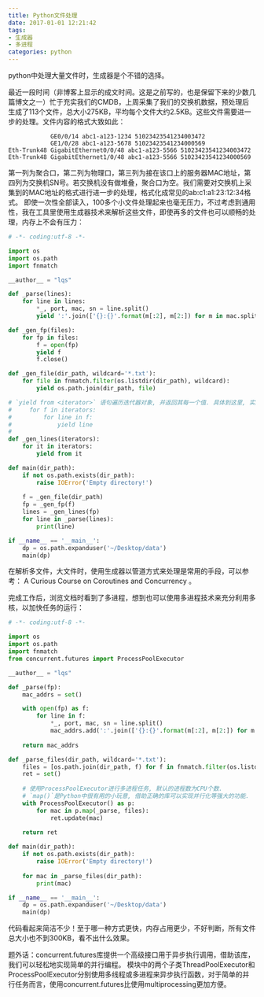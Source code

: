 ```yaml
---
title: Python文件处理
date: 2017-01-01 12:21:42
tags: 
- 生成器
- 多进程
categories: python
---
```

python中处理大量文件时，生成器是个不错的选择。
<!-- more -->

最近一段时间（非博客上显示的成文时间。这是之前写的，也是保留下来的少数几篇博文之一）忙于充实我们的CMDB，上周采集了我们的交换机数据，预处理后生成了113个文件，总大小275KB，平均每个文件大约2.5KB。这些文件需要进一步的处理。文件内容的格式大致如此：
```text
            GE0/0/14 abc1-a123-1234 51023423541234003472
            GE1/0/28 abc1-a123-5678 51023423541234000569
Eth-Trunk48 GigabitEthernet0/0/48 abc1-a123-5566 51023423541234003472
Eth-Trunk48 GigabitEthernet1/0/48 abc1-a123-5566 51023423541234000569
```
第一列为聚合口，第二列为物理口，第三列为接在该口上的服务器MAC地址，第四列为交换机SN号。若交换机没有做堆叠，聚合口为空。我们需要对交换机上采集到的MAC地址的格式进行进一步的处理，格式化成常见的ab:c1:a1:23:12:34格式。
即使一次性全部读入，100多个小文件处理起来也毫无压力，不过考虑到通用性，我在工具里使用生成器技术来解析这些文件，即使再多的文件也可以顺畅的处理，内存上不会有压力：
```python
# -*- coding:utf-8 -*-

import os
import os.path
import fnmatch

__author__ = "lqs"

def _parse(lines):
    for line in lines:
        *_, port, mac, sn = line.split()
        yield ':'.join(['{}:{}'.format(m[:2], m[2:]) for m in mac.split('-')])

def _gen_fp(files):
    for fp in files:
        f = open(fp)
        yield f
        f.close()

def _gen_file(dir_path, wildcard='*.txt'):
    for file in fnmatch.filter(os.listdir(dir_path), wildcard):
        yield os.path.join(dir_path, file)

# `yield from <iterator>` 语句遍历迭代器对象, 并返回其每一个值. 具体到这里, 实际上它是在读取文件, 并返回每一行. 功效跟 `for` 循环一样, 但更简洁:
#     for f in iterators:
#         for line in f:
#             yield line
#
def _gen_lines(iterators):
    for it in iterators:
        yield from it

def main(dir_path):
    if not os.path.exists(dir_path):
        raise IOError('Empty directory!')
    
    f = _gen_file(dir_path)
    fp = _gen_fp(f)
    lines = _gen_lines(fp)
    for line in _parse(lines):
        print(line)

if __name__ == '__main__':
    dp = os.path.expanduser('~/Desktop/data')
    main(dp)
```
在解析多文件，大文件时，使用生成器以管道方式来处理是常用的手段，可以参考： A Curious Course on Coroutines and Concurrency 。

完成工作后，浏览文档时看到了多进程，想到也可以使用多进程技术来充分利用多核，以加快任务的运行：
```python
# -*- coding:utf-8 -*-

import os
import os.path
import fnmatch
from concurrent.futures import ProcessPoolExecutor

__author__ = "lqs"

def _parse(fp):
    mac_addrs = set()

    with open(fp) as f:
        for line in f:
            *_, port, mac, sn = line.split()
            mac_addrs.add(':'.join(['{}:{}'.format(m[:2], m[2:]) for m in mac.split('-')]))
    
    return mac_addrs

def _parse_files(dir_path, wildcard='*.txt'):
    files = [os.path.join(dir_path, f) for f in fnmatch.filter(os.listdir(dir_path), wildcard)]
    ret = set()
    
    # 使用ProcessPoolExecutor进行多进程任务, 默认的进程数为CPU个数.
    # `map()`是Python中很有用的小玩意, 借助正确的库可以实现并行化等强大的功能.
    with ProcessPoolExecutor() as p:
        for mac in p.map(_parse, files):
            ret.update(mac)
    
    return ret

def main(dir_path):
    if not os.path.exists(dir_path):
        raise IOError('Empty directory!')
    
    for mac in _parse_files(dir_path):
        print(mac)

if __name__ == '__main__':
    dp = os.path.expanduser('~/Desktop/data')
    main(dp)
```
代码看起来简洁不少！至于哪一种方式更快，内存占用更少，不好判断，所有文件总大小也不到300KB，看不出什么效果。

题外话：concurrent.futures库提供一个高级接口用于异步执行调用，借助该库，我们可以轻松地实现简单的并行编程。
模块中的两个子类ThreadPoolExecutor和ProcessPoolExecutor分别使用多线程或多进程来异步执行函数，对于简单的并行任务而言，使用concurrent.futures比使用multiprocessing更加方便。